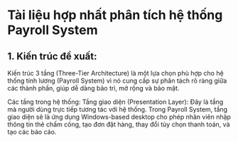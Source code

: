 # Tài liệu hợp nhất phân tích hệ thống Payroll System

## 1. Kiến trúc đề xuất:

Kiến trúc 3 tầng (Three-Tier Architecture) là một lựa chọn phù hợp cho hệ thống tính lương (Payroll System) vì nó cung cấp sự phân tách rõ ràng giữa các thành phần, giúp dễ dàng bảo trì, mở rộng và bảo mật.

Các tầng trong hệ thống:
Tầng giao diện (Presentation Layer): Đây là tầng mà người dùng trực tiếp tương tác với hệ thống. Trong Payroll System, tầng giao diện sẽ là ứng dụng Windows-based desktop cho phép nhân viên nhập thông tin thẻ chấm công, tạo đơn đặt hàng, thay đổi tùy chọn thanh toán, và tạo các báo cáo.
